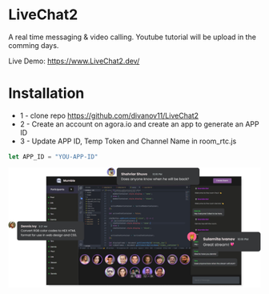 # LiveChat2
A real time messaging & video calling. Youtube tutorial will be upload in the comming days.

Live Demo: https://www.LiveChat2.dev/

# Installation
* 1 - clone repo https://github.com/divanov11/LiveChat2
* 2 - Create an account on agora.io and create an app to generate an APP ID
* 3 - Update APP ID, Temp Token and Channel Name in room_rtc.js
```javascript
let APP_ID = "YOU-APP-ID"
```


<img src="./images/preview.png">  
